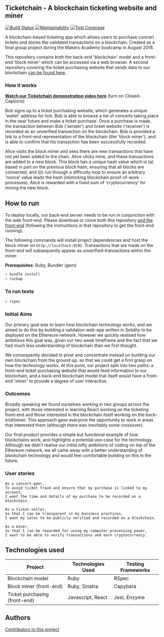 ## Ticketchain - A blockchain ticketing website and miner

[![Build Status](https://travis-ci.org/bilfar/blockchain-backend-ruby.svg?branch=master)](https://travis-ci.org/bilfar/blockchain-backend-ruby)
[![Maintainability](https://api.codeclimate.com/v1/badges/f89421f12fd5fbc684ac/maintainability)](https://codeclimate.com/github/bilfar/blockchain-backend-ruby/maintainability)
[![Test Coverage](https://api.codeclimate.com/v1/badges/f89421f12fd5fbc684ac/test_coverage)](https://codeclimate.com/github/bilfar/blockchain-backend-ruby/test_coverage)

A blockchain-based ticketing app which allows users to purchase concert tickets and stores the validated transactions on a blockchain. Created as a final group project during the Makers Academy bootcamp in August 2018.

This repository contains both the back-end 'blockchain' model and a front-end 'block miner' which can be accessed via a web browser. A second repository covering the ticket purchasing website that sends data to our blockchain [can be found here](https://github.com/archmagos/ticketchain-front-end).

### How it works
[**Watch our Ticketchain demonstration video here**](https://vimeo.com/287794015) (turn on Closed-Captions)

Bob signs up to a ticket purchasing website, which generates a unique 'wallet' address for him. Bob is able to browse a list of concerts taking place in the near future and make a ticket purchase. Once a purchase is made, the transaction between Bob ('sender') and ticket website ('receiver') is recorded as an unverified transaction on the blockchain. Bob is provided a link to a front-end representation of the blockchain (the 'block miner'), and is able to confirm that his transaction has been successfully recorded.

Alice visits the block miner and sees there are new transactions that have not yet been added to the chain. Alice clicks mine, and these transactions are added to a new block. This block has a unique hash value which is (a) based in part on the previous block hash, ensuring that all blocks are connected, and (b) run through a difficulty loop to ensure an arbitrary 'nonce' value leads the hash (mimicking blockchain proof-of-work processes). Alice is rewarded with a fixed sum of 'cryptocurrency' for mining the new block.

## How to run

To deploy locally, our back-end server needs to be run in conjunction with the web front-end. Please download or clone both this repository [and the front-end](https://github.com/archmagos/ticketchain-front-end) (following the instructions in that repository to get the front-end running). 

The following commands will install project dependencies and host the block miner on ``http://localhost:9292``. Transactions that are made on the front-end will subsequently appear as unverified-transactions within the miner.

**Prerequisites**: Ruby, Bundler (gem)

```bash
> bundle install
> rackup
```

### To run tests
```bash
> rspec
```

### Initial Aims
Our primary goal was to learn how blockchain technology works, and we aimed to do this by building a validation web-app written in Solidity to be deployed on the Ethereum network. However we quickly realised how ambitious this goal was, given our two week timeframe and the fact that we had much less understanding of blockchain than we first thought.

We consequently decided to pivot and concentrate instead on building our own blockchain from the ground up, so that we could get a firm grasp on how the technology works. At this point, our project split into two paths: a front-end ticket purchasing website that would feed information to our blockchain, and a back-end blockchain model that itself would have a front-end 'miner' to provide a degree of user interaction.

### Outcomes
Broadly speaking we found ourselves working in two groups across the project, with those interested in learning React working on the ticketing front-end and those interested in the blockchain itself working on the back-end/miner. This approach gave everyone the opportunity to work in areas that interested them (although there was inevitably some crossover).

Our final product provides a simple but functional example of how blockchains work, and highlights a potential use-case for the technology. Although we didn't realise our initial lofty ambitions of coding on top of the Ethereum network, we all came away with a better understanding of blockchain technology and would feel comfortable building on this in the future.

### User stories
```
As a concert-goer,
To avoid ticket fraud and ensure that my purchase is linked to my account,
I want the time and details of my purchase to be recorded on a blockchain.
```
```
As a ticket-seller,
So that I can be transparent in my business practices,
I want my sales to be publicly verified and recorded on a blockchain.
```
```
As a miner,
So that I can be rewarded for using my computer processing power,
I want to be able to verify transactions and earn cryptocurrency.
```

## Technologies used
| Project | Technologies Used | Testing Frameworks |
| ------- | ----------------- | ----------- |
| Blockchain model | Ruby     | RSpec |
| Block miner (front-end) | Ruby, Sinatra | Capybara |
| Ticket purchasing (front-end) | Javascript, React | Jest, Enzyme |

## Authors
[Contributors to this project](https://github.com/archmagos/ticketchain/graphs/contributors)
